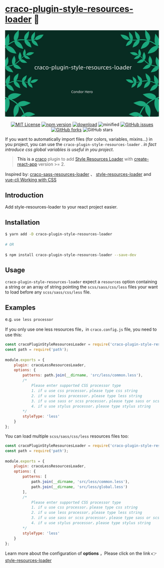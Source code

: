 # [craco-plugin-style-resources-loader](https://github.com/condorheroblog/craco-plugin-style-resources-loader) 🤡

<p align="center">
    <a href="https://github.com/condorheroblog/craco-plugin-style-resources-loader"><img src="https://github.com/condorheroblog/craco-plugin-style-resources-loader/blob/master/index.jpg" alt="banner"></a>
</p>
<p align="center">
    <a href="https://github.com/condorheroblog/craco-plugin-style-resources-loader/blob/master/LICENSE"><img src="https://img.shields.io/npm/l/craco-plugin-style-resources-loader" alt="MIT License"></a>
    <a href="https://www.npmjs.com/package/craco-plugin-style-resources-loader"><img src="https://img.shields.io/npm/v/craco-plugin-style-resources-loader" alt="npm version"></a>
    <a href="https://npmcharts.com/compare/craco-plugin-style-resources-loader?interval=7"><img src="https://img.shields.io/npm/dw/craco-plugin-style-resources-loader?style=plastic" alt="download"></a>
    <a><img src="https://img.shields.io/bundlephobia/min/craco-plugin-style-resources-loader?color=orange" alt="minified"><a>
    <a href="https://github.com/condorheroblog/craco-plugin-style-resources-loader/issues"><img src="https://img.shields.io/github/issues/condorheroblog/craco-plugin-style-resources-loader" alt="
GitHub issues"><a>
    <a href="https://github.com/condorheroblog/craco-plugin-style-resources-loader/fork"><img src="https://img.shields.io/github/forks/condorheroblog/craco-plugin-style-resources-loader" alt="GitHub forks"><a>
    <a><img src="https://img.shields.io/github/stars/condorheroblog/craco-plugin-style-resources-loader" alt="GitHub stars"><a>
</p>

If you want to automatically import files (for colors, variables, mixins...) in you project, you can use the `craco-plugin-style-resources-loader` . *in fact introduce css global variables is useful in you project*.


> This is a [craco](https://github.com/sharegate/craco) plugin to add [Style Resources Loader](https://github.com/yenshih/style-resources-loader) with [create-react-app](https://facebook.github.io/create-react-app/) version >= 2.

Inspired by: [craco-sass-resources-loader](https://github.com/tilap/craco-sass-resources-loader) 、 [style-resources-loader](https://github.com/spacedawwwg/craco-style-resources-loader#readme) and [vue-cli Working with CSS](https://cli.vuejs.org/guide/css.html)

## Introduction

Add style-resources-loader to your react project easier.

## Installation

```bash
$ yarn add -D craco-plugin-style-resources-loader

# OR

$ npm install craco-plugin-style-resources-loader --save-dev
```

## Usage

`craco-plugin-style-resources-loader` expect a `resources` option containing a string or an array of
string pointing the `scss/sass/css/less` files your want to load before any `scss/sass/css/less` file.


## Examples

e.g. `use less processor`

If you only use one less resources file，in `craco.config.js` file, you need to use this:

```js
const cracoPluginStyleResourcesLoader = require('craco-plugin-style-resources-loader');
const path = require('path');

module.exports = {
    plugin: cracoLessResourcesLoader,
    options: {
        patterns: path.join(__dirname, 'src/less/common.less'),
        /* 
            Please enter supported CSS processor type
            1. if u use css processor，please type css string
            2. if u use less processor，please type less string
            3. if u use sass or scss processor，please type sass or scss string，Choose one of the two
            4. if u use stylus processor，please type stylus string
        */
        styleType: 'less'
    }
};
```

You can load multiple `scss/sass/css/less` resources files too:

```js
const cracoPluginStyleResourcesLoader = require('craco-plugin-style-resources-loader');
const path = require('path');

module.exports = {
    plugin: cracoLessResourcesLoader,
    options: {
        patterns: [
			path.join(__dirname, 'src/less/common.less'),
			path.join(__dirname, 'src/less/global.less')
		],
        /* 
            Please enter supported CSS processor type
            1. if u use css processor，please type css string
            2. if u use less processor，please type less string
            3. if u use sass or scss processor，please type sass or scss string，Choose one of the two
            4. if u use stylus processor，please type stylus string
        */
        styleType: 'less'
    }
};
```


Learn more about the configuration of **options** ，Please click on the link 👉 [style-resources-loader](https://www.npmjs.com/package/style-resources-loader)
